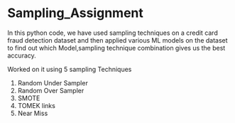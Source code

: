 # Sampling_Assignment


In this python code, we have used sampling techniques on a credit card fraud detection dataset 
and then applied various ML models on the dataset to find out which Model,sampling technique combination
gives us the best accuracy.

Worked on it using 5 sampling Techniques 
1. Random Under Sampler 
2. Random Over Sampler 
3. SMOTE 
4. TOMEK links 
5. Near Miss 
